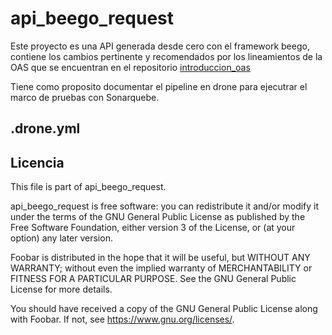 # api_beego_request
Este proyecto es una API generada desde cero con el framework beego, contiene los cambios pertinente y recomendados por los lineamientos de la OAS que se encuentran en el repositorio [introduccion_oas](https://github.com/udistrital/introduccion_oas)

Tiene como proposito documentar el pipeline en drone para ejecutrar el marco de pruebas con Sonarquebe.

## .drone.yml




## Licencia

This file is part of api_beego_request.

api_beego_request is free software: you can redistribute it and/or modify
it under the terms of the GNU General Public License as published by
the Free Software Foundation, either version 3 of the License, or
(at your option) any later version.

Foobar is distributed in the hope that it will be useful,
but WITHOUT ANY WARRANTY; without even the implied warranty of
MERCHANTABILITY or FITNESS FOR A PARTICULAR PURPOSE.  See the
GNU General Public License for more details.

You should have received a copy of the GNU General Public License
along with Foobar.  If not, see <https://www.gnu.org/licenses/>.
